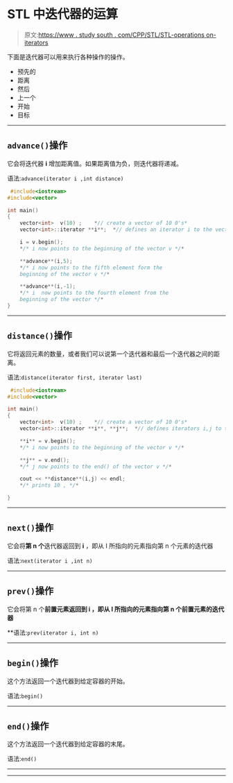 # STL 中迭代器的运算

> 原文:[https://www . study south . com/CPP/STL/STL-operations on-iterators](https://www.studytonight.com/cpp/stl/stl-operations-on-iterators)

下面是迭代器可以用来执行各种操作的操作。

*   预先的
*   距离
*   然后
*   上一个
*   开始
*   目标

* * *

## `advance()`操作

它会将迭代器 **i** 增加距离值。如果距离值为负，则迭代器将递减。

语法:`advance(iterator i ,int distance)`

```cpp
 #include<iostream>
#include<vector>

int main()
{
    vector<int>  v(10) ;    *// create a vector of 10 0's*
    vector<int>::iterator **i**;  *// defines an iterator i to the vector of integers*

    i = v.begin();
    */* i now points to the beginning of the vector v */*

    **advance**(i,5);
    */* i now points to the fifth element form the 
    beginning of the vector v */*

    **advance**(i,-1);
    */* i  now points to the fourth element from the 
    beginning of the vector */* 
} 
```

* * *

## `distance()`操作

它将返回元素的数量，或者我们可以说第一个迭代器和最后一个迭代器之间的距离。

语法:`distance(iterator first, iterator last)`

```cpp
 #include<iostream>
#include<vector>

int main()
{
    vector<int>  v(10) ;    *// create a vector of 10 0's*
    vector<int>::iterator **i**, **j**;  *// defines iterators i,j to the vector of integers*  

    **i** = v.begin();
    */* i now points to the beginning of the vector v */*

    **j** = v.end();
    */* j now points to the end() of the vector v */*

    cout << **distance**(i,j) << endl;
    */* prints 10 , */*

} 
```

* * *

## `next()`操作

它会将**第 n 个**迭代器返回到 **i** ，即从 I 所指向的元素指向第 n 个元素的迭代器

语法:`next(iterator i ,int n)`

* * *

## `prev()`操作

它会将第 n 个**前置元素返回到 **i** ，即从 I 所指向的元素指向第 n 个前置元素的迭代器**

 **语法:`prev(iterator i, int n)`

* * *

## `begin()`操作

这个方法返回一个迭代器到给定容器的开始。

语法:`begin()`

* * *

## `end()`操作

这个方法返回一个迭代器到给定容器的末尾。

语法:`end()`

* * *

* * ***